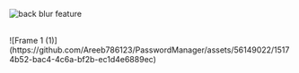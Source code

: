 
![back blur feature](https://github.com/Areeb786123/PasswordManager/assets/56149022/3228cd5e-24c8-4675-80f6-0f2a9d769cbf)


</br>
![Frame 1 (1)](https://github.com/Areeb786123/PasswordManager/assets/56149022/15174b52-bac4-4c6a-bf2b-ec1d4e6889ec)
